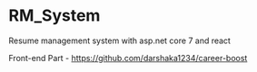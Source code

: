 # RM_System
Resume management system with asp.net core 7 and react

Front-end Part - https://github.com/darshaka1234/career-boost
